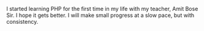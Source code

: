 I started learning PHP for the first time in my life with my teacher, Amit Bose Sir. I hope it gets better. I will make small progress at a slow pace, but with consistency.
